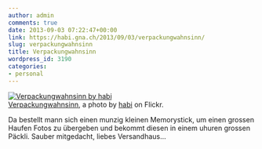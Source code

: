 ```yaml
---
author: admin
comments: true
date: 2013-09-03 07:22:47+00:00
link: https://habi.gna.ch/2013/09/03/verpackungwahnsinn/
slug: verpackungwahnsinn
title: Verpackungwahnsinn
wordpress_id: 3190
categories:
- personal
---
```


[![Verpackungwahnsinn by habi](https://static.flickr.com/7417/9659704689_54204f1b98.jpg)](https://www.flickr.com/photos/habi/9659704689/)  
[Verpackungwahnsinn](https://www.flickr.com/photos/habi/9659704689/), a photo by [habi](https://www.flickr.com/photos/habi/) on Flickr.

Da bestellt mann sich einen munzig kleinen Memorystick, um einen grossen Haufen Fotos zu übergeben und bekommt diesen in einem uhuren grossen Päckli. Sauber mitgedacht, liebes Versandhaus...
